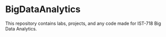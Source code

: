 # BigDataAnalytics
This repository contains labs, projects, and any code made for IST-718 Big Data Analytics.
